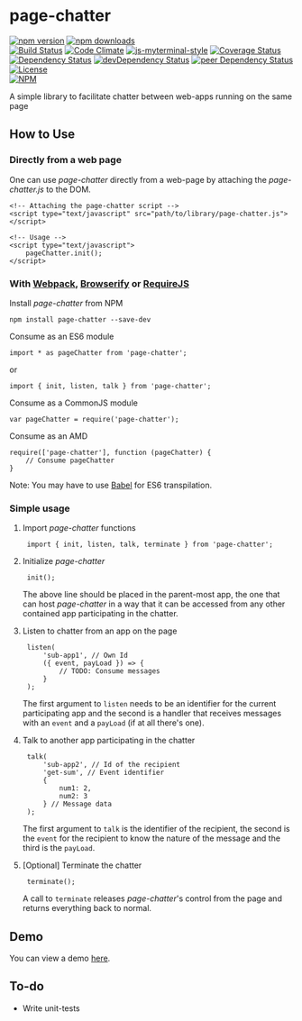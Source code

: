 # page-chatter

[![npm version](https://badge.fury.io/js/page-chatter.svg)](https://badge.fury.io/js/page-chatter)
[![npm downloads](https://img.shields.io/npm/dt/page-chatter.svg)](https://www.npmjs.com/package/page-chatter)  
[![Build Status](https://travis-ci.org/myTerminal/page-chatter.svg?branch=master)](https://travis-ci.org/myTerminal/page-chatter)
[![Code Climate](https://codeclimate.com/github/myTerminal/page-chatter.png)](https://codeclimate.com/github/myTerminal/page-chatter)
[![js-myterminal-style](https://img.shields.io/badge/code%20style-myterminal-blue.svg)](https://www.npmjs.com/package/eslint-config/myterminal)
[![Coverage Status](https://img.shields.io/coveralls/myTerminal/page-chatter.svg)](https://coveralls.io/r/myTerminal/page-chatter?branch=master)  
[![Dependency Status](https://david-dm.org/myTerminal/page-chatter.svg)](https://david-dm.org/myTerminal/page-chatter)
[![devDependency Status](https://david-dm.org/myTerminal/page-chatter/dev-status.svg)](https://david-dm.org/myTerminal/page-chatter#info=devDependencies)
[![peer Dependency Status](https://david-dm.org/myTerminal/page-chatter/peer-status.svg)](https://david-dm.org/myTerminal/page-chatter#info=peerDependencies)  
[![License](https://img.shields.io/github/license/myTerminal/page-chatter.svg)](https://opensource.org/licenses/MIT)  
[![NPM](https://nodei.co/npm/page-chatter.png?downloads=true&downloadRank=true&stars=true)](https://nodei.co/npm/page-chatter/)

A simple library to facilitate chatter between web-apps running on the same page

## How to Use

### Directly from a web page

One can use *page-chatter* directly from a web-page by attaching the *page-chatter.js* to the DOM.

    <!-- Attaching the page-chatter script -->
    <script type="text/javascript" src="path/to/library/page-chatter.js"></script>

    <!-- Usage -->
    <script type="text/javascript">
        pageChatter.init();
    </script>

### With [Webpack](https://webpack.js.org), [Browserify](http://browserify.org) or [RequireJS](http://requirejs.org)

Install *page-chatter* from NPM

    npm install page-chatter --save-dev

Consume as an ES6 module

    import * as pageChatter from 'page-chatter';

or

    import { init, listen, talk } from 'page-chatter';

Consume as a CommonJS module

    var pageChatter = require('page-chatter');

Consume as an AMD

    require(['page-chatter'], function (pageChatter) {
        // Consume pageChatter
    }

Note: You may have to use [Babel](https://babeljs.io) for ES6 transpilation.

### Simple usage

1. Import *page-chatter* functions

        import { init, listen, talk, terminate } from 'page-chatter';

2. Initialize *page-chatter*

        init();

    The above line should be placed in the parent-most app, the one that can host *page-chatter* in a way that it can be accessed from any other contained app participating in the chatter. 

3. Listen to chatter from an app on the page

        listen(
            'sub-app1', // Own Id
            ({ event, payLoad }) => {
                // TODO: Consume messages
            }
        );

    The first argument to `listen` needs to be an identifier for the current participating app and the second is a handler that receives messages with an `event` and a `payLoad` (if at all there's one).

4. Talk to another app participating in the chatter

        talk(
            'sub-app2', // Id of the recipient
            'get-sum', // Event identifier
            {
                num1: 2,
                num2: 3
            } // Message data
        );

    The first argument to `talk` is the identifier of the recipient, the second is the `event` for the recipient to know the nature of the message and the third is the `payLoad`.

5. [Optional] Terminate the chatter

        terminate();

    A call to `terminate` releases *page-chatter*'s control from the page and returns everything back to normal.

## Demo

You can view a demo [here](https://myterminal.github.io/page-chatter/examples).

## To-do

* Write unit-tests